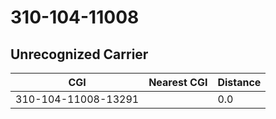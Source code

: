 # 310-104-11008
## Unrecognized Carrier


| CGI | Nearest CGI | Distance |
|-----|-------------|----------|
| 310-104-11008-13291 |  | 0.0 |
